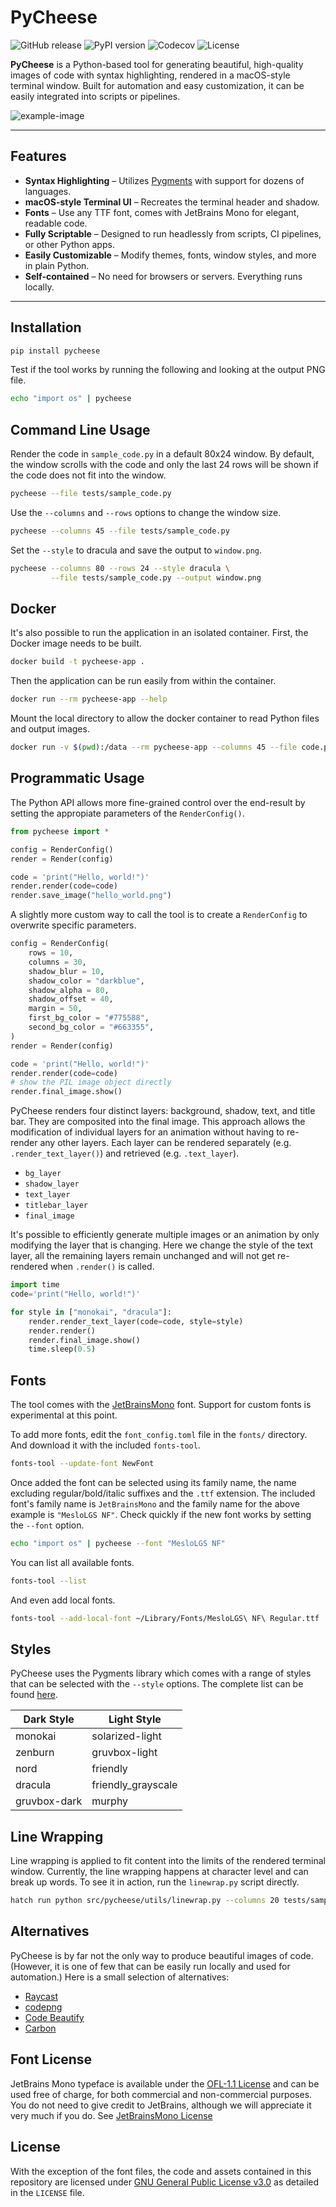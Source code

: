 # PyCheese

![GitHub release](https://img.shields.io/github/v/release/krautlabs/test?style=flat-square)
![PyPI version](https://img.shields.io/pypi/v/pycheese?style=flat-square)
![Codecov](https://img.shields.io/codecov/c/github/krautlabs/test?style=flat-square)
![License](https://img.shields.io/github/license/krautlabs/test?style=flat-square)

**PyCheese** is a Python-based tool for generating beautiful, high-quality images of code with syntax highlighting, rendered in a macOS-style terminal window. Built for automation and easy customization, it can be easily integrated into scripts or pipelines.

![example-image](docs/hero_image.png)

---

## Features

- **Syntax Highlighting** – Utilizes [Pygments](https://pygments.org) with support for dozens of languages.
- **macOS-style Terminal UI** – Recreates the terminal header and shadow.
- **Fonts** – Use any TTF font, comes with JetBrains Mono for elegant, readable code.
- **Fully Scriptable** – Designed to run headlessly from scripts, CI pipelines, or other Python apps.
- **Easily Customizable** – Modify themes, fonts, window styles, and more in plain Python.
- **Self-contained** – No need for browsers or servers. Everything runs locally.

---


## Installation

```bash
pip install pycheese
```

Test if the tool works by running the following and looking at the output PNG file.

```bash
echo "import os" | pycheese
```


## Command Line Usage

Render the code in `sample_code.py` in a default 80x24 window. By default, the window scrolls with the code and only the last 24 rows will be shown if the code does not fit into the window.

```bash
pycheese --file tests/sample_code.py
```

Use the `--columns` and `--rows` options to change the window size.

```bash
pycheese --columns 45 --file tests/sample_code.py
```

Set the `--style` to dracula and save the output to `window.png`.

```bash
pycheese --columns 80 --rows 24 --style dracula \
         --file tests/sample_code.py --output window.png
```


## Docker

It's also possible to run the application in an isolated container. First, the Docker image needs to be built.

```bash
docker build -t pycheese-app .
```

Then the application can be run easily from within the container.

```bash
docker run --rm pycheese-app --help
```

Mount the local directory to allow the docker container to read Python files and output images.

```bash
docker run -v $(pwd):/data --rm pycheese-app --columns 45 --file code.py --output out.png
```


## Programmatic Usage

The Python API allows more fine-grained control over the end-result by setting the appropiate parameters of the `RenderConfig()`.

```python
from pycheese import *

config = RenderConfig()
render = Render(config)

code = 'print("Hello, world!")'
render.render(code=code)
render.save_image("hello_world.png")
```

A slightly more custom way to call the tool is to create a `RenderConfig` to overwrite specific parameters.

```python
config = RenderConfig(
    rows = 10,
    columns = 30,
    shadow_blur = 10,
    shadow_color = "darkblue",
    shadow_alpha = 80,
    shadow_offset = 40,
    margin = 50,
    first_bg_color = "#775588",
    second_bg_color = "#663355",
)
render = Render(config)

code = 'print("Hello, world!")'
render.render(code=code)
# show the PIL image object directly
render.final_image.show()
```

PyCheese renders four distinct layers: background, shadow, text, and title bar. They are composited into the final image. This approach allows the modification of individual layers for an animation without having to re-render any other layers. Each layer can be rendered separately (e.g. `.render_text_layer()`) and retrieved (e.g. `.text_layer`).

- `bg_layer`
- `shadow_layer`
- `text_layer`
- `titlebar_layer`
- `final_image`

It's possible to efficiently generate multiple images or an animation by only modifying the layer that is changing. Here we change the style of the text layer, all the remaining layers remain unchanged and will not get re-rendered when `.render()` is called.

```python
import time
code='print("Hello, world!")'

for style in ["monokai", "dracula"]:
    render.render_text_layer(code=code, style=style)
    render.render()
    render.final_image.show()
    time.sleep(0.5)
```

## Fonts

The tool comes with the [JetBrainsMono](https://github.com/JetBrains/JetBrainsMono) font. Support for custom fonts is experimental at this point.

To add more fonts, edit the `font_config.toml` file in the `fonts/` directory. And download it with the included `fonts-tool`.

```bash
fonts-tool --update-font NewFont
```

Once added the font can be selected using its family name, the name excluding regular/bold/italic suffixes and the `.ttf` extension. The included font's family name is `JetBrainsMono` and the family name for the above example is `"MesloLGS NF"`. Check quickly if the new font works by setting the `--font` option.

```bash
echo "import os" | pycheese --font "MesloLGS NF"
```


You can list all available fonts.

```bash
fonts-tool --list
```

And even add local fonts.

```bash
fonts-tool --add-local-font ~/Library/Fonts/MesloLGS\ NF\ Regular.ttf
```


## Styles

PyCheese uses the Pygments library which comes with a range of styles that can be selected with the `--style` options. The complete list can be found [here](https://pygments.org/styles/).

| Dark Style   | Light Style        |
|--------------|--------------------|
| monokai      | solarized-light    |
| zenburn      | gruvbox-light      |
| nord         | friendly           |
| dracula      | friendly_grayscale |
| gruvbox-dark | murphy             |


## Line Wrapping

Line wrapping is applied to fit content into the limits of the rendered terminal window. Currently, the line wrapping happens at character level and can break up words. To see it in action, run the `linewrap.py` script directly.

```bash
hatch run python src/pycheese/utils/linewrap.py --columns 20 tests/sample_code.py
```


## Alternatives

PyCheese is by far not the only way to produce beautiful images of code. (However, it is one of few that can be easily run locally and used for automation.) Here is a small selection of alternatives:

- [Raycast](https://www.ray.so/)
- [codepng](https://www.codepng.app/)
- [Code Beautify](https://codebeautify.org/)
- [Carbon](https://carbon.now.sh)


## Font License

JetBrains Mono typeface is available under the [OFL-1.1 License](https://github.com/JetBrains/JetBrainsMono/blob/master/OFL.txt) and can be used free of charge, for both commercial and non-commercial purposes. You do not need to give credit to JetBrains, although we will appreciate it very much if you do. See [JetBrainsMono License](https://github.com/JetBrains/JetBrainsMono?tab=readme-ov-file#license)


## License

With the exception of the font files, the code and assets contained in this repository are licensed under [GNU General Public License v3.0](https://www.gnu.org/licenses/gpl-3.0.txt) as detailed in the `LICENSE` file.
